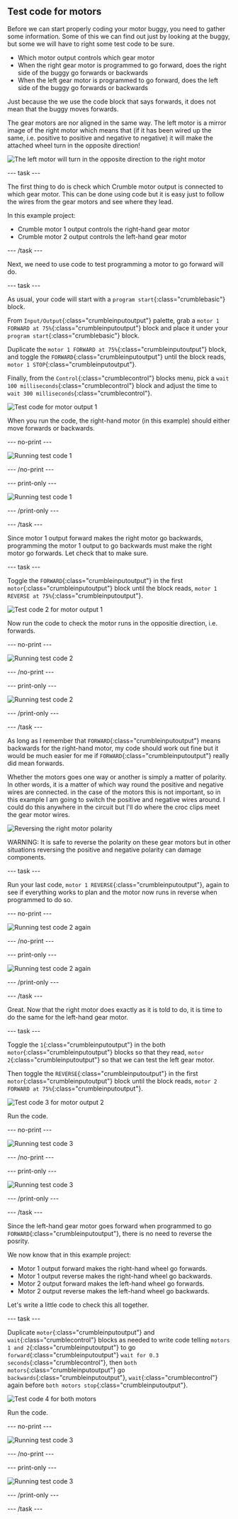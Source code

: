 ## Test code for motors

Before we can start properly coding your motor buggy, you need to gather some information. Some of this we can find out just by looking at the buggy, but some we will have to right some test code to be sure.

+ Which motor output controls which gear motor
+ When the right gear motor is programmed to go forward, does the right side of the buggy go forwards or backwards
+ When the left gear motor is programmed to go forward, does the left side of the buggy go forwards or backwards

Just because the we use the code block that says forwards, it does not mean that the buggy moves forwards.

The gear motors are nor aligned in the same way. The left motor is a mirror image of the right motor which means that (if it has been wired up the same, i.e. positive to positive and negative to negative) it will make the attached wheel turn in the opposite direction!

![The left motor will turn in the opposite direction to the right motor](images/testCode_mirroredMotors.png)

--- task ---

The first thing to do is check which Crumble motor output is connected to which gear motor. This can be done using code but it is easy just to follow the wires from the gear motors and see where they lead.

In this example project:
+ Crumble motor 1 output controls the right-hand gear motor
+ Crumble motor 2 output controls the left-hand gear motor

--- /task ---

Next, we need to use code to test programming a motor to go forward will do.

--- task ---

As usual, your code will start with a `program start`{:class="crumblebasic"} block.

From `Input/Output`{:class="crumbleinputoutput"} palette, grab a `motor 1 FORWARD at 75%`{:class="crumbleinputoutput"} block and place it under your `program start`{:class="crumblebasic"} block.

Duplicate the `motor 1 FORWARD at 75%`{:class="crumbleinputoutput"} block, and toggle the `FORWARD`{:class="crumbleinputoutput"} until the block reads, `motor 1 STOP`{:class="crumbleinputoutput"}.

Finally, from the `Control`{:class="crumblecontrol"} blocks menu, pick a `wait 100 milliseconds`{:class="crumblecontrol"} block and adjust the time to `wait 300 milliseconds`{:class="crumblecontrol"}.

![Test code for motor output 1](images/testCode_testCode1.png)

When you run the code, the right-hand motor (in this example) should either move forwards or backwards.

--- no-print ---

![Running test code 1](images/testCode_runningTestCode1.gif)

--- /no-print ---

--- print-only ---

![Running test code 1](images/testCode_runningTestCode1.png)

--- /print-only ---

--- /task ---

Since motor 1 output forward makes the right motor go backwards, programming the motor 1 output to go backwards must make the right motor go forwards. Let check that to make sure.

--- task ---

Toggle the `FORWARD`{:class="crumbleinputoutput"} in the first `motor`{:class="crumbleinputoutput"} block until the block reads, `motor 1 REVERSE at 75%`{:class="crumbleinputoutput"}.

![Test code 2 for motor output 1](images/testCode_testCode2.png)

Now run the code to check the motor runs in the oppositie direction, i.e. forwards.

--- no-print ---

![Running test code 2](images/testCode_runningTestCode2.gif)

--- /no-print ---

--- print-only ---

![Running test code 2](images/testCode_runningTestCode2.png)

--- /print-only ---

--- /task ---

As long as I remember that `FORWARD`{:class="crumbleinputoutput"} means backwards for the right-hand motor, my code should work out fine but it would be much easier for me if `FORWARD`{:class="crumbleinputoutput"} really did mean forwards.

Whether the motors goes one way or another is simply a matter of polarity. In other words, it is a matter of which way round the positive and negative wires are connected. in the case of the motors this is not important, so in this example I am going to switch the positive and negative wires around. I could do this anywhere in the circuit but I'll do where the croc clips meet the gear motor wires.

![Reversing the right motor polarity](images/testCode_crumbleMotorRReversePolarity.png)

WARNING: It is safe to reverse the polarity on these gear motors but in other situations reversing the positive and negative polarity can damage components.

--- task ---

Run your last code, `motor 1 REVERSE`{:class="crumbleinputoutput"}, again to see if everything works to plan and the motor now runs in reverse when programmed to do so.

--- no-print ---

![Running test code 2 again](images/testCode_runningTestCode2b.gif)

--- /no-print ---

--- print-only ---

![Running test code 2 again](images/testCode_runningTestCode2b.png)

--- /print-only ---

--- /task ---

Great. Now that the right motor does exactly as it is told to do, it is time to do the same for the left-hand gear motor.

--- task ---

Toggle the `1`{:class="crumbleinputoutput"} in the both `motor`{:class="crumbleinputoutput"} blocks so that they read, `motor 2`{:class="crumbleinputoutput"} so that we can test the left gear motor.

Then toggle the `REVERSE`{:class="crumbleinputoutput"} in the first `motor`{:class="crumbleinputoutput"} block until the block reads, `motor 2 FORWARD at 75%`{:class="crumbleinputoutput"}.

![Test code 3 for motor output 2](images/testCode_testCode3.png)

Run the code.

--- no-print ---

![Running test code 3](images/testCode_runningTestCode3.gif)

--- /no-print ---

--- print-only ---

![Running test code 3](images/testCode_runningTestCode3.png)

--- /print-only ---

--- /task ---

Since the left-hand gear motor goes forward when programmed to go `FORWARD`{:class="crumbleinputoutput"}, there is no need to reverse the posrity.

We now know that in this example project:

+ Motor 1 output forward makes the right-hand wheel go forwards.
+ Motor 1 output reverse makes the right-hand wheel go backwards.
+ Motor 2 output forward makes the left-hand wheel go forwards.
+ Motor 2 output reverse makes the left-hand wheel go backwards.

Let's write a little code to check this all together.

--- task ---

Duplicate `motor`{:class="crumbleinputoutput"} and `wait`{:class="crumblecontrol"} blocks as needed to write code telling `motors 1 and 2`{:class="crumbleinputoutput"} to go `forward`{:class="crumbleinputoutput"} `wait for 0.3 seconds`{:class="crumblecontrol"}, then `both motors`{:class="crumbleinputoutput"} go `backwards`{:class="crumbleinputoutput"}, `wait`{:class="crumblecontrol"} again before `both motors stop`{:class="crumbleinputoutput"}.

![Test code 4 for both motors](images/testCode_testCode4.png)

Run the code.

--- no-print ---

![Running test code 3](images/testCode_runningTestCode4.gif)

--- /no-print ---

--- print-only ---

![Running test code 3](images/testCode_runningTestCode4.png)

--- /print-only ---

--- /task ---